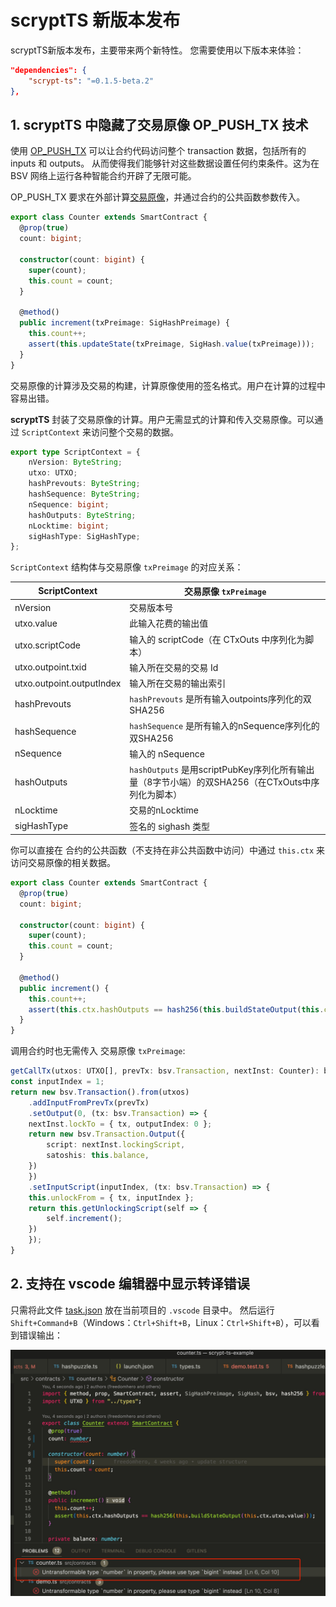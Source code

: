 # scryptTS 新版本发布

scryptTS新版本发布，主要带来两个新特性。 您需要使用以下版本来体验：

```json
"dependencies": {
    "scrypt-ts": "=0.1.5-beta.2"
},
```

## 1. scryptTS 中隐藏了交易原像 OP_PUSH_TX 技术

使用 [OP_PUSH_TX](https://blog.csdn.net/freedomhero/article/details/107306604) 可以让合约代码访问整个 transaction 数据，包括所有的 inputs 和 outputs。
从而使得我们能够针对这些数据设置任何约束条件。这为在BSV 网络上运行各种智能合约开辟了无限可能。

OP_PUSH_TX 要求在外部计算[交易原像](https://github.com/bitcoin-sv/bitcoin-sv/blob/master/doc/abc/replay-protected-sighash.md#digest-algorithm)，并通过合约的公共函数参数传入。

```ts
export class Counter extends SmartContract {
  @prop(true)
  count: bigint;

  constructor(count: bigint) {
    super(count);
    this.count = count;
  }

  @method()
  public increment(txPreimage: SigHashPreimage) {
    this.count++;
    assert(this.updateState(txPreimage, SigHash.value(txPreimage)));
  }
}
```

交易原像的计算涉及交易的构建，计算原像使用的签名格式。用户在计算的过程中容易出错。


**scryptTS** 封装了交易原像的计算。用户无需显式的计算和传入交易原像。可以通过 `ScriptContext` 来访问整个交易的数据。 


```ts
export type ScriptContext = {
    nVersion: ByteString;
    utxo: UTXO;
    hashPrevouts: ByteString;
    hashSequence: ByteString;
    nSequence: bigint;
    hashOutputs: ByteString;
    nLocktime: bigint;
    sigHashType: SigHashType;
};
```

`ScriptContext` 结构体与交易原像 `txPreimage` 的对应关系：

| ScriptContext  | 交易原像 `txPreimage`  |
| ------------- | ------------- | 
| nVersion | 交易版本号  |
| utxo.value | 此输入花费的输出值 |
| utxo.scriptCode | 输入的 scriptCode（在 CTxOuts 中序列化为脚本） |
| utxo.outpoint.txid | 输入所在交易的交易 Id |
| utxo.outpoint.outputIndex | 输入所在交易的输出索引 |
| hashPrevouts | `hashPrevouts` 是所有输入outpoints序列化的双SHA256 |
| hashSequence | `hashSequence` 是所有输入的nSequence序列化的双SHA256 |
| nSequence | 输入的 nSequence |
| hashOutputs | `hashOutputs` 是用scriptPubKey序列化所有输出量（8字节小端）的双SHA256（在CTxOuts中序列化为脚本） |
| nLocktime| 交易的nLocktime |
| sigHashType| 签名的 sighash 类型 |




你可以直接在 合约的公共函数（不支持在非公共函数中访问）中通过 `this.ctx` 来访问交易原像的相关数据。

```ts
export class Counter extends SmartContract {
  @prop(true)
  count: bigint;

  constructor(count: bigint) {
    super(count);
    this.count = count;
  }

  @method()
  public increment() {
    this.count++;
    assert(this.ctx.hashOutputs == hash256(this.buildStateOutput(this.ctx.utxo.value)));
  }
}
```

调用合约时也无需传入 交易原像 `txPreimage`:

```ts
getCallTx(utxos: UTXO[], prevTx: bsv.Transaction, nextInst: Counter): bsv.Transaction {
const inputIndex = 1;
return new bsv.Transaction().from(utxos)
    .addInputFromPrevTx(prevTx)
    .setOutput(0, (tx: bsv.Transaction) => {
    nextInst.lockTo = { tx, outputIndex: 0 };
    return new bsv.Transaction.Output({
        script: nextInst.lockingScript,
        satoshis: this.balance,
    })
    })
    .setInputScript(inputIndex, (tx: bsv.Transaction) => {
    this.unlockFrom = { tx, inputIndex };
    return this.getUnlockingScript(self => {
        self.increment();
    })
    });
}
```


## 2. 支持在 vscode 编辑器中显示转译错误

只需将此文件 [task.json](https://github.com/sCrypt-Inc/scryptTS-examples/blob/master/.vscode/tasks.json) 放在当前项目的 `.vscode` 目录中。 然后运行`Shift+Command+B`（Windows：`Ctrl+Shift+B`，Linux：`Ctrl+Shift+B`），可以看到错误输出：

![](./1.jpg)





